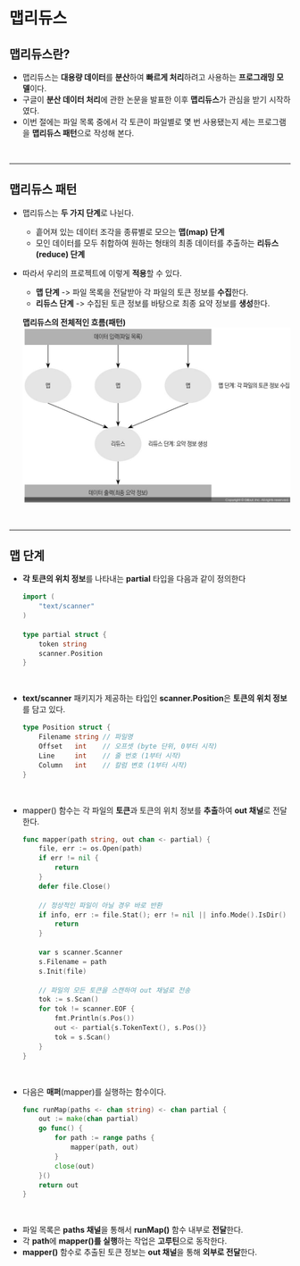 # **맵리듀스**
## **맵리듀스란?**
- 맵리듀스는 **대용량 데이터**를 **분산**하여 **빠르게 처리**하려고 사용하는 **프로그래밍 모델**이다.
- 구글이 **분산 데이터 처리**에 관한 논문을 발표한 이후 **맵리듀스**가 관심을 받기 시작하였다.
- 이번 절에는 파일 목록 중에서 각 토큰이 파일별로 몇 번 사용됐는지 세는 프로그램을 **맵리듀스 패턴**으로 작성해 본다.

<br>

---
## **맵리듀스 패턴**
- 맵리듀스는 **두 가지 단계**로 나뉜다.
    - 흩어져 있는 데이터 조각을 종류별로 모으는 **맵(map) 단계**
    - 모인 데이터를 모두 취합하여 원하는 형태의 최종 데이터를 추출하는 **리듀스(reduce) 단계**

- 따라서 우리의 프로젝트에 이렇게 **적용**할 수 있다.
    - **맵 단계** -> 파일 목록을 전달받아 각 파일의 토큰 정보를 **수집**한다.
    - **리듀스 단계** -> 수집된 토큰 정보를 바탕으로 최종 요약 정보를 **생성**한다.

    **맵리듀스의 전체적인 흐름(패턴)**
    ![MapReduce.png](/img/MapReduce.png)

<br>

---
## **맵 단계**
- **각 토큰의 위치 정보**를 나타내는 **partial** 타입을 다음과 같이 정의한다
    ~~~go
    import (
        "text/scanner"
    )

    type partial struct {
        token string
        scanner.Position
    }
    ~~~

<br>

- **text/scanner** 패키지가 제공하는 타입인 **scanner.Position**은 **토큰의 위치 정보**를 담고 있다.
    ~~~go
    type Position struct {
        Filename string // 파일명
        Offset   int    // 오프셋 (byte 단위, 0부터 시작)
        Line     int    // 줄 번호 (1부터 시작)
        Column   int    // 칼럼 변호 (1부터 시작)
    }
    ~~~

<br>

- mapper() 함수는 각 파일의 **토큰**과 토큰의 위치 정보를 **추출**하여 **out 채널**로 전달한다.
    ~~~go
    func mapper(path string, out chan <- partial) {
        file, err := os.Open(path)
        if err != nil {
            return
        }
        defer file.Close()

        // 정상적인 파일이 아닐 경우 바로 반환
        if info, err := file.Stat(); err != nil || info.Mode().IsDir() {
            return
        }

        var s scanner.Scanner
        s.Filename = path
        s.Init(file)

        // 파일의 모든 토큰을 스캔하여 out 채널로 전송
        tok := s.Scan()
        for tok != scanner.EOF {
            fmt.Println(s.Pos())
            out <- partial{s.TokenText(), s.Pos()}
            tok = s.Scan()
        }
    }
    ~~~

<br>

- 다음은 **매퍼**(mapper)를 실행하는 함수이다.
    ~~~go
    func runMap(paths <- chan string) <- chan partial {
        out := make(chan partial)
        go func() {
            for path := range paths {
                mapper(path, out)
            }
            close(out)
        }()
        return out
    }
    ~~~

<br>

- 파일 목록은 **paths 채널**을 통해서 **runMap()** 함수 내부로 **전달**한다.
- 각 **path**에 **mapper()를 실행**하는 작업은 **고루틴**으로 동작한다.
- **mapper()** 함수로 추출된 토큰 정보는 **out 채널**을 통해 **외부로 전달**한다.
